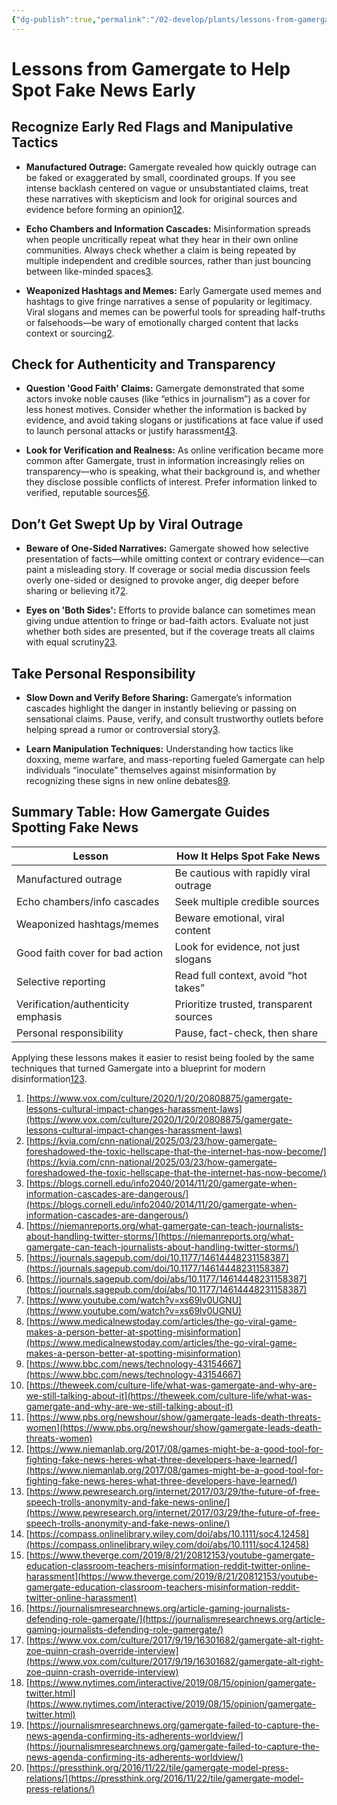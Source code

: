 ```yaml
---
{"dg-publish":true,"permalink":"/02-develop/plants/lessons-from-gamergate-to-help-spot-fake-news-early/","title":"Lessons from Gamergate to Help Spot Fake News Early","tags":["gamergate","misinformation","disinformation","media-literacy"],"created":"2025-07-19","updated":"2025-07-19"}
---
```


# Lessons from Gamergate to Help Spot Fake News Early

## Recognize Early Red Flags and Manipulative Tactics

- **Manufactured Outrage:** Gamergate revealed how quickly outrage can be faked or exaggerated by small, coordinated groups. If you see intense backlash centered on vague or unsubstantiated claims, treat these narratives with skepticism and look for original sources and evidence before forming an opinion[1](https://www.vox.com/culture/2020/1/20/20808875/gamergate-lessons-cultural-impact-changes-harassment-laws)[2](https://kvia.com/cnn-national/2025/03/23/how-gamergate-foreshadowed-the-toxic-hellscape-that-the-internet-has-now-become/).
    
- **Echo Chambers and Information Cascades:** Misinformation spreads when people uncritically repeat what they hear in their own online communities. Always check whether a claim is being repeated by multiple independent and credible sources, rather than just bouncing between like-minded spaces[3](https://blogs.cornell.edu/info2040/2014/11/20/gamergate-when-information-cascades-are-dangerous/).
    
- **Weaponized Hashtags and Memes:** Early Gamergate used memes and hashtags to give fringe narratives a sense of popularity or legitimacy. Viral slogans and memes can be powerful tools for spreading half-truths or falsehoods—be wary of emotionally charged content that lacks context or sourcing[2](https://kvia.com/cnn-national/2025/03/23/how-gamergate-foreshadowed-the-toxic-hellscape-that-the-internet-has-now-become/).
    

## Check for Authenticity and Transparency

- **Question 'Good Faith' Claims:** Gamergate demonstrated that some actors invoke noble causes (like “ethics in journalism”) as a cover for less honest motives. Consider whether the information is backed by evidence, and avoid taking slogans or justifications at face value if used to launch personal attacks or justify harassment[4](https://niemanreports.org/what-gamergate-can-teach-journalists-about-handling-twitter-storms/)[3](https://blogs.cornell.edu/info2040/2014/11/20/gamergate-when-information-cascades-are-dangerous/).
    
- **Look for Verification and Realness:** As online verification became more common after Gamergate, trust in information increasingly relies on transparency—who is speaking, what their background is, and whether they disclose possible conflicts of interest. Prefer information linked to verified, reputable sources[5](https://journals.sagepub.com/doi/10.1177/14614448231158387)[6](https://journals.sagepub.com/doi/abs/10.1177/14614448231158387).
    

## Don’t Get Swept Up by Viral Outrage

- **Beware of One-Sided Narratives:** Gamergate showed how selective presentation of facts—while omitting context or contrary evidence—can paint a misleading story. If coverage or social media discussion feels overly one-sided or designed to provoke anger, dig deeper before sharing or believing it7[2](https://kvia.com/cnn-national/2025/03/23/how-gamergate-foreshadowed-the-toxic-hellscape-that-the-internet-has-now-become/).
    
- **Eyes on 'Both Sides':** Efforts to provide balance can sometimes mean giving undue attention to fringe or bad-faith actors. Evaluate not just whether both sides are presented, but if the coverage treats all claims with equal scrutiny[2](https://kvia.com/cnn-national/2025/03/23/how-gamergate-foreshadowed-the-toxic-hellscape-that-the-internet-has-now-become/)[3](https://blogs.cornell.edu/info2040/2014/11/20/gamergate-when-information-cascades-are-dangerous/).
    

## Take Personal Responsibility

- **Slow Down and Verify Before Sharing:** Gamergate’s information cascades highlight the danger in instantly believing or passing on sensational claims. Pause, verify, and consult trustworthy outlets before helping spread a rumor or controversial story[3](https://blogs.cornell.edu/info2040/2014/11/20/gamergate-when-information-cascades-are-dangerous/).
    
- **Learn Manipulation Techniques:** Understanding how tactics like doxxing, meme warfare, and mass-reporting fueled Gamergate can help individuals “inoculate” themselves against misinformation by recognizing these signs in new online debates[8](https://www.medicalnewstoday.com/articles/the-go-viral-game-makes-a-person-better-at-spotting-misinformation)[9](https://www.bbc.com/news/technology-43154667).
    

## Summary Table: How Gamergate Guides Spotting Fake News

|Lesson|How It Helps Spot Fake News|
|---|---|
|Manufactured outrage|Be cautious with rapidly viral outrage|
|Echo chambers/info cascades|Seek multiple credible sources|
|Weaponized hashtags/memes|Beware emotional, viral content|
|Good faith cover for bad action|Look for evidence, not just slogans|
|Selective reporting|Read full context, avoid “hot takes”|
|Verification/authenticity emphasis|Prioritize trusted, transparent sources|
|Personal responsibility|Pause, fact-check, then share|

Applying these lessons makes it easier to resist being fooled by the same techniques that turned Gamergate into a blueprint for modern disinformation[1](https://www.vox.com/culture/2020/1/20/20808875/gamergate-lessons-cultural-impact-changes-harassment-laws)[2](https://kvia.com/cnn-national/2025/03/23/how-gamergate-foreshadowed-the-toxic-hellscape-that-the-internet-has-now-become/)[3](https://blogs.cornell.edu/info2040/2014/11/20/gamergate-when-information-cascades-are-dangerous/).

1. [https://www.vox.com/culture/2020/1/20/20808875/gamergate-lessons-cultural-impact-changes-harassment-laws](https://www.vox.com/culture/2020/1/20/20808875/gamergate-lessons-cultural-impact-changes-harassment-laws)
2. [https://kvia.com/cnn-national/2025/03/23/how-gamergate-foreshadowed-the-toxic-hellscape-that-the-internet-has-now-become/](https://kvia.com/cnn-national/2025/03/23/how-gamergate-foreshadowed-the-toxic-hellscape-that-the-internet-has-now-become/)
3. [https://blogs.cornell.edu/info2040/2014/11/20/gamergate-when-information-cascades-are-dangerous/](https://blogs.cornell.edu/info2040/2014/11/20/gamergate-when-information-cascades-are-dangerous/)
4. [https://niemanreports.org/what-gamergate-can-teach-journalists-about-handling-twitter-storms/](https://niemanreports.org/what-gamergate-can-teach-journalists-about-handling-twitter-storms/)
5. [https://journals.sagepub.com/doi/10.1177/14614448231158387](https://journals.sagepub.com/doi/10.1177/14614448231158387)
6. [https://journals.sagepub.com/doi/abs/10.1177/14614448231158387](https://journals.sagepub.com/doi/abs/10.1177/14614448231158387)
7. [https://www.youtube.com/watch?v=xs69lv0UGNU](https://www.youtube.com/watch?v=xs69lv0UGNU)
8. [https://www.medicalnewstoday.com/articles/the-go-viral-game-makes-a-person-better-at-spotting-misinformation](https://www.medicalnewstoday.com/articles/the-go-viral-game-makes-a-person-better-at-spotting-misinformation)
9. [https://www.bbc.com/news/technology-43154667](https://www.bbc.com/news/technology-43154667)
10. [https://theweek.com/culture-life/what-was-gamergate-and-why-are-we-still-talking-about-it](https://theweek.com/culture-life/what-was-gamergate-and-why-are-we-still-talking-about-it)
11. [https://www.pbs.org/newshour/show/gamergate-leads-death-threats-women](https://www.pbs.org/newshour/show/gamergate-leads-death-threats-women)
12. [https://www.niemanlab.org/2017/08/games-might-be-a-good-tool-for-fighting-fake-news-heres-what-three-developers-have-learned/](https://www.niemanlab.org/2017/08/games-might-be-a-good-tool-for-fighting-fake-news-heres-what-three-developers-have-learned/)
13. [https://www.pewresearch.org/internet/2017/03/29/the-future-of-free-speech-trolls-anonymity-and-fake-news-online/](https://www.pewresearch.org/internet/2017/03/29/the-future-of-free-speech-trolls-anonymity-and-fake-news-online/)
14. [https://compass.onlinelibrary.wiley.com/doi/abs/10.1111/soc4.12458](https://compass.onlinelibrary.wiley.com/doi/abs/10.1111/soc4.12458)
15. [https://www.theverge.com/2019/8/21/20812153/youtube-gamergate-education-classroom-teachers-misinformation-reddit-twitter-online-harassment](https://www.theverge.com/2019/8/21/20812153/youtube-gamergate-education-classroom-teachers-misinformation-reddit-twitter-online-harassment)
16. [https://journalismresearchnews.org/article-gaming-journalists-defending-role-gamergate/](https://journalismresearchnews.org/article-gaming-journalists-defending-role-gamergate/)
17. [https://www.vox.com/culture/2017/9/19/16301682/gamergate-alt-right-zoe-quinn-crash-override-interview](https://www.vox.com/culture/2017/9/19/16301682/gamergate-alt-right-zoe-quinn-crash-override-interview)
18. [https://www.nytimes.com/interactive/2019/08/15/opinion/gamergate-twitter.html](https://www.nytimes.com/interactive/2019/08/15/opinion/gamergate-twitter.html)
19. [https://journalismresearchnews.org/gamergate-failed-to-capture-the-news-agenda-confirming-its-adherents-worldview/](https://journalismresearchnews.org/gamergate-failed-to-capture-the-news-agenda-confirming-its-adherents-worldview/)
20. [https://pressthink.org/2016/11/22/tile/gamergate-model-press-relations/](https://pressthink.org/2016/11/22/tile/gamergate-model-press-relations/)